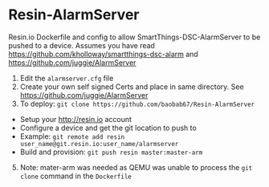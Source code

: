 # Resin-AlarmServer
Resin.io Dockerfile and config to allow SmartThings-DSC-AlarmServer to be pushed to a device.
Assumes you have read https://github.com/kholloway/smartthings-dsc-alarm and https://github.com/juggie/AlarmServer

1. Edit the `alarmserver.cfg` file
2. Create your own self signed Certs and place in same directory. See https://github.com/juggie/AlarmServer
4. To deploy: `git clone https://github.com/baobab67/Resin-AlarmServer`
  - Setup your http://resin.io account
  - Configure a device and get the git location to push to
  - Example: `git remote add resin user_name@git.resin.io:user_name/alarmserver`
  - Build and provision: `git push resin master:master-arm`  
5. Note: mater-arm was needed as QEMU was unable to process the `git clone` command in the `Dockerfile`
